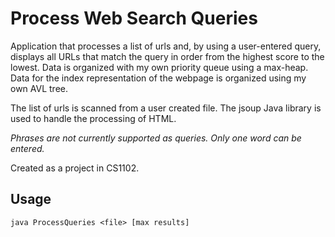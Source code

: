 Process Web Search Queries
==========================
Application that processes a list of urls and, by using a user-entered query,
displays all URLs that match the query in order from the highest score to the lowest.
Data is organized with my own priority queue using a max-heap.  Data for the
index representation of the webpage is organized using my own AVL tree.

The list of urls is scanned from a user created file.  The jsoup Java library is used
to handle the processing of HTML.

*Phrases are not currently supported as queries.  Only one word can be entered.*

Created as a project in CS1102.

Usage
------
`java ProcessQueries <file> [max results]`
